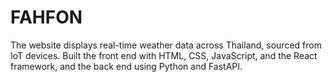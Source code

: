 # FAHFON 
The website displays real-time weather data across Thailand, sourced from IoT devices. 
Built the front end with HTML, CSS, JavaScript, and the React framework, and the back end using Python and FastAPI.
